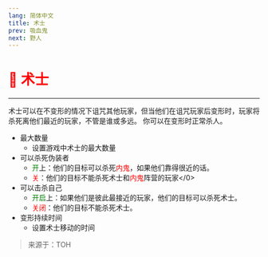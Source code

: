 ```yaml
---
lang: 简体中文
title: 术士
prev: 吸血鬼
next: 野人
---
```


# <font color="red">🧙 <b>术士</b></font> <Badge text="Concealing" type="tip" vertical="middle"/>

***

术士可以在不变形的情况下诅咒其他玩家，但当他们在诅咒玩家后变形时，玩家将杀死离他们最近的玩家，不管是谁或多远。 你可以在变形时正常杀人。

- 最大数量
  - 设置游戏中术士的最大数量
- 可以杀死伪装者
  - <font color=green>开</font>上：他们的目标可以杀死<font color=red>内鬼</font>，如果他们靠得很近的话。
  - <font color=red>关</font>：他们的目标不能杀死术士和<font color=red>内鬼</font>阵营的玩家\</0>
- 可以击杀自己
  - <font color=green>开启</font>上：如果他们是彼此最接近的玩家，他们的目标可以杀死术士。
  - <font color=red>关闭</font>：他们的目标不能杀死术士。
- 变形持续时间
  - 设置术士移动的时间

> 来源于：TOH
